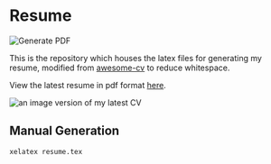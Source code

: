 # Resume

![Generate PDF](https://github.com/JosiahBull/resume/actions/workflows/deploy.yml/badge.svg)

This is the repository which houses the latex files for generating my resume, modified from [awesome-cv](https://github.com/posquit0/Awesome-CV) to reduce whitespace.

View the latest resume in pdf format [here](https://github.com/JosiahBull/resume/releases/download/latest/Josiah_Bull-Resume.pdf).

![an image version of my latest CV](https://github.com/JosiahBull/resume/releases/download/latest/Josiah_Bull-Resume.png)

## Manual Generation
```bash
xelatex resume.tex
```
